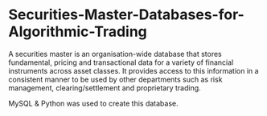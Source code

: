 # Securities-Master-Databases-for-Algorithmic-Trading
 
A securities master is an organisation-wide database that stores fundamental, pricing and transactional data for a variety of financial instruments across asset classes. It provides access to this information in a consistent manner to be used by other departments such as risk management, clearing/settlement and proprietary trading.

MySQL & Python was used to create this database.
